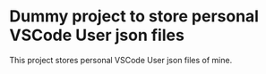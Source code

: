 # Dummy project to store personal VSCode User json files

This project stores personal VSCode User json files of mine.

